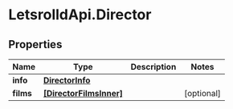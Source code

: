 # LetsrolldApi.Director

## Properties

Name | Type | Description | Notes
------------ | ------------- | ------------- | -------------
**info** | [**DirectorInfo**](DirectorInfo.md) |  | 
**films** | [**[DirectorFilmsInner]**](DirectorFilmsInner.md) |  | [optional] 


